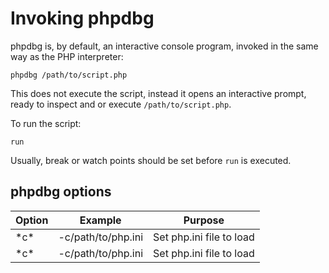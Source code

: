 Invoking phpdbg
===============

phpdbg is, by default, an interactive console program, invoked in the same way as the PHP interpreter:

    phpdbg /path/to/script.php

This does not execute the script, instead it opens an interactive prompt, ready to inspect and or execute ```/path/to/script.php```.

To run the script:

    run
    
Usually, break or watch points should be set before ```run``` is executed.

phpdbg options
--------------

<table>
<thead>
    <tr>
        <th>Option</th>
        <th>Example</th>
        <th>Purpose</th>
    </tr>
</thead>
<tbody>
    <tr>
        <td>*c*</td>
        <td>-c/path/to/php.ini</td>
        <td>Set php.ini file to load</td>
    </tr>
    <tr>
        <td>*c*</td>
        <td>-c/path/to/php.ini</td>
        <td>Set php.ini file to load</td>
    </tr>
</tbody>
</table>
